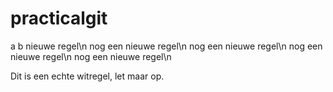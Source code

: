 # practicalgit
a
b
nieuwe regel\n
nog een nieuwe regel\n
nog een nieuwe regel\n
nog een nieuwe regel\n
nog een nieuwe regel\n


Dit is een echte witregel, let maar op.
